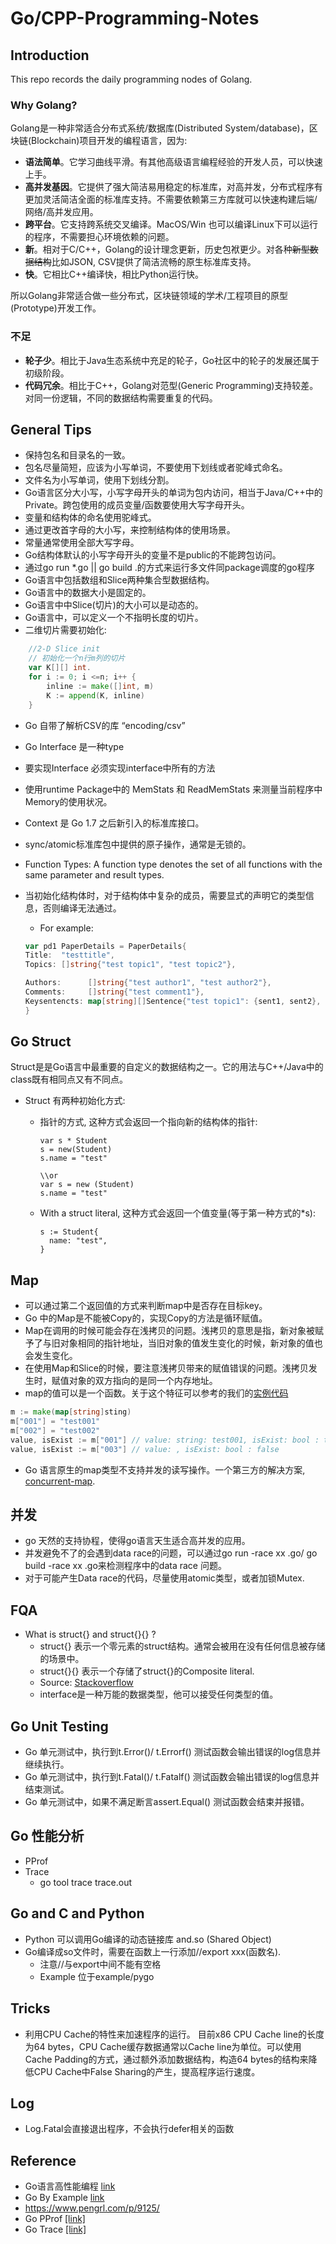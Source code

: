 # Go/CPP-Programming-Notes

## Introduction

This repo records the daily programming nodes of Golang.

### Why Golang?

Golang是一种非常适合分布式系统/数据库(Distributed System/database)，区块链(Blockchain)项目开发的编程语言，因为:

- **语法简单**。它学习曲线平滑。有其他高级语言编程经验的开发人员，可以快速上手。
- **高并发基因**。它提供了强大简洁易用稳定的标准库，对高并发，分布式程序有更加灵活简洁全面的标准库支持。不需要依赖第三方库就可以快速构建后端/网络/高并发应用。
- **跨平台**。它支持跨系统交叉编译。MacOS/Win 也可以编译Linux下可以运行的程序，不需要担心环境依赖的问题。
- **新**。相对于C/C++，Golang的设计理念更新，历史包袱更少。对各种~~新型数据结构~~比如JSON, CSV提供了简洁流畅的原生标准库支持。
- **快**。它相比C++编译快，相比Python运行快。

所以Golang非常适合做一些分布式，区块链领域的学术/工程项目的原型(Prototype)开发工作。

### 不足

- **轮子少**。相比于Java生态系统中充足的轮子，Go社区中的轮子的发展还属于初级阶段。
- **代码冗余**。相比于C++，Golang对范型(Generic Programming)支持较差。对同一份逻辑，不同的数据结构需要重复的代码。

## General Tips

- 保持包名和目录名的一致。
- 包名尽量简短，应该为小写单词，不要使用下划线或者驼峰式命名。
- 文件名为小写单词，使用下划线分割。
- Go语言区分大小写，小写字母开头的单词为包内访问，相当于Java/C++中的Private。跨包使用的成员变量/函数要使用大写字母开头。
- 变量和结构体的命名使用驼峰式。
- 通过更改首字母的大小写，来控制结构体的使用场景。
- 常量通常使用全部大写字母。
- Go结构体默认的小写字母开头的变量不是public的不能跨包访问。
- 通过go run *.go || go build .的方式来运行多文件同package调度的go程序
- Go语言中包括数组和Slice两种集合型数据结构。
- Go语言中的数据大小是固定的。
- Go语言中中Slice(切片)的大小可以是动态的。
- Go语言中，可以定义一个不指明长度的切片。
- 二维切片需要初始化:

```go
    //2-D Slice init
    // 初始化一个n行m列的切片
    var K[][] int.
    for i := 0; i <=n; i++ {
        inline := make([]int, m)
        K := append(K, inline)
    }
```

- Go 自带了解析CSV的库 “encoding/csv”
- Go Interface 是一种type
- 要实现Interface 必须实现interface中所有的方法
- 使用runtime Package中的 MemStats 和 ReadMemStats 来测量当前程序中Memory的使用状况。
- Context 是 Go 1.7 之后新引入的标准库接口。
- sync/atomic标准库包中提供的原子操作，通常是无锁的。
- Function Types: A function type denotes the set of all functions with the same parameter and result types.
- 当初始化结构体时，对于结构体中复杂的成员，需要显式的声明它的类型信息，否则编译无法通过。
  - For example:
  
  ```Go
  var pd1 PaperDetails = PaperDetails{
  Title:  "testtitle",
  Topics: []string{"test topic1", "test topic2"},

  Authors:      []string{"test author1", "test author2"},
  Comments:     []string{"test comment1"},
  Keysentencts: map[string][]Sentence{"test topic1": {sent1, sent2}, "test topic2": {sent2, sent3}},
  }
  ```

## Go Struct

Struct是是Go语言中最重要的自定义的数据结构之一。它的用法与C++/Java中的class既有相同点又有不同点。

- Struct 有两种初始化方式:
  - 指针的方式, 这种方式会返回一个指向新的结构体的指针:

    ``` Golang
    var s * Student
    s = new(Student)
    s.name = "test"

    \\or
    var s = new (Student)
    s.name = "test"
    ```

  - With a struct literal, 这种方式会返回一个值变量(等于第一种方式的*s):

    ```Golang
    s := Student{
      name: "test",
    }
    ```

## Map

- 可以通过第二个返回值的方式来判断map中是否存在目标key。
- Go 中的Map是不能被Copy的，实现Copy的方法是循环赋值。
- Map在调用的时候可能会存在浅拷贝的问题。浅拷贝的意思是指，新对象被赋予了与旧对象相同的指针地址，当旧对象的值发生变化的时候，新对象的值也会发生变化。
- 在使用Map和Slice的时候，要注意浅拷贝带来的赋值错误的问题。浅拷贝发生时，赋值对象的双方指向的是同一个内存地址。
- map的值可以是一个函数。关于这个特征可以参考的我们的[实例代码](./example/map/case_function/main.go)

```go
m := make(map[string]sting)
m["001"] = "test001"
m["002"] = "test002"
value, isExist := m["001"] // value: string: test001, isExist: bool : true
value, isExist := m["003"] // value: , isExist: bool : false

```

- Go 语言原生的map类型不支持并发的读写操作。一个第三方的解决方案, [concurrent-map](https://github.com/orcaman/concurrent-map).

## 并发

- go 天然的支持协程，使得go语言天生适合高并发的应用。
- 并发避免不了的会遇到data race的问题，可以通过go run -race xx .go/ go build -race xx .go来检测程序中的data race 问题。
- 对于可能产生Data race的代码，尽量使用atomic类型，或者加锁Mutex.

## FQA

- What is struct{} and struct{}{} ?
  - struct{} 表示一个零元素的struct结构。通常会被用在没有任何信息被存储的场景中。
  - struct{}{} 表示一个存储了struct{}的Composite literal.
  - Source: [Stackoverflow](https://stackoverflow.com/questions/45122905/how-do-struct-and-struct-work-in-go)
  - interface是一种万能的数据类型，他可以接受任何类型的值。

## Go Unit Testing

- Go 单元测试中，执行到t.Error()/ t.Errorf() 测试函数会输出错误的log信息并继续执行。
- Go 单元测试中，执行到t.Fatal()/ t.Fatalf() 测试函数会输出错误的log信息并结束测试。
- Go 单元测试中，如果不满足断言assert.Equal() 测试函数会结束并报错。

## Go 性能分析

- PProf
- Trace
  - go tool trace trace.out

## Go and C and Python

- Python 可以调用Go编译的动态链接库 and.so (Shared Object)
- Go编译成so文件时，需要在函数上一行添加//export xxx(函数名).
  - 注意//与export中间不能有空格
  - Example 位于example/pygo

## Tricks

- 利用CPU Cache的特性来加速程序的运行。 目前x86 CPU Cache line的长度为64 bytes，CPU Cache缓存数据通常以Cache line为单位。可以使用Cache Padding的方式，通过额外添加数据结构，构造64 bytes的结构来降低CPU Cache中False Sharing的产生，提高程序运行速度。

## Log

- Log.Fatal会直接退出程序，不会执行defer相关的函数

## Reference

- Go语言高性能编程 [link](https://geektutu.com/post/high-performance-go.html)
- Go By Example [link](https://gobyexample.com/)
- https://www.pengrl.com/p/9125/
- Go PProf [[link]](https://segmentfault.com/a/1190000016412013)
- Go Trace [[link]](https://segmentfault.com/a/1190000019736288)